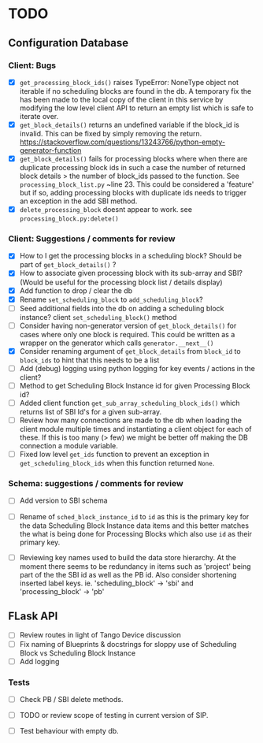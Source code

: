 # TODO

## Configuration Database 

### Client: Bugs

- [x] `get_processing_block_ids()` raises
        TypeError: NoneType object not iterable
      if no scheduling blocks are found in the db.
      A temporary fix the has been made to the local copy of the client 
      in this service by modifying the low level client API to return an
      empty list which is safe to iterate over. 
- [x] `get_block_details()` returns an undefined variable if the block_id
      is invalid. This can be fixed by simply removing the return.
      <https://stackoverflow.com/questions/13243766/python-empty-generator-function>
- [x] `get_block_details()` fails for processing blocks where
      when there are duplicate processing block ids
      in such a case the number of returned block details > the number
      of block_ids passed to the function. See `processing_block_list.py` 
      ~line 23. This could be considered a 'feature' but if so, adding processing 
      blocks with duplicate ids needs to trigger an exception in the add 
      SBI method. 
- [x] `delete_processing_block` doesnt appear to work.
       see `processing_block.py:delete()`

### Client: Suggestions / comments for review

- [x] How to I get the processing blocks in a scheduling block?
        Should be part of `get_block_details()` ?
- [x] How to associate given processing block with its sub-array and 
      SBI? (Would be useful for the processing block list / details display)
- [x] Add function to drop / clear the db
- [x] Rename `set_scheduling_block` to 
      `add_scheduling_block`?
- [ ] Seed additional fields into the db 
      on adding a scheduling block instance?
      client `set_scheduling_block()` method
- [ ] Consider having non-generator version of `get_block_details()`
      for cases where only one block is required. This could be written as a
      wrapper on the generator which calls `generator.__next__()`
- [x] Consider renaming argument of `get_block_details` from `block_id`
      to `block_ids` to hint that this needs to be a list
- [ ] Add (debug) logging using python logging for key events / actions
      in the client?
- [ ] Method to get Scheduling Block Instance id for given Processing Block id?
- [ ] Added client function `get_sub_array_scheduling_block_ids()`
      which returns list of SBI Id's for a given sub-array.
- [ ] Review how many connections are made to the db when loading the client
      module multiple times and instantiating a client object for each of these.
      If this is too many (> few) we might be better off making the DB 
      connection a module variable.
- [ ] Fixed low level `get_ids` function to prevent an exception in
      `get_scheduling_block_ids` when this function returned `None`.
      
### Schema: suggestions / comments for review

- [ ] Add version to SBI schema
- [ ] Rename of `sched_block_instance_id` to `id` as this is the primary key
      for the data Scheduling Block Instance data items and this better 
      matches the what is being done for Processing Blocks which also use
      `id` as their primary key.
- [ ] Reviewing key names used to build the data store hierarchy. At the moment
      there seems to be redundancy in items such as 'project' being part of the
      the SBI id as well as the PB id. Also consider shortening inserted
      label keys. ie. 
        'scheduling_block' -> 'sbi' and 
        'processing_block' -> 'pb'  


## FLask API

- [ ] Review routes in light of Tango Device
      discussion
- [ ] Fix naming of Blueprints & docstrings for sloppy use of Scheduling Block
      vs Scheduling Block Instance
- [ ] Add logging

### Tests

- [ ] Check PB / SBI delete methods.
- [ ] TODO or review scope of testing in current version of SIP.
- [ ] Test behaviour with empty db.

